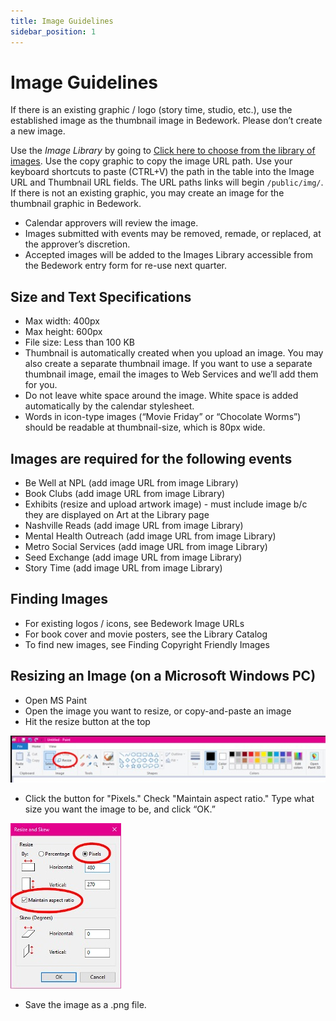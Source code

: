 ```yaml
---
title: Image Guidelines
sidebar_position: 1
---
```


# Image Guidelines

If there is an existing graphic / logo (story time, studio, etc.), use the established image as the thumbnail image in Bedework. Please don’t create a new image. 

Use the _Image Library_ by going to <u>[Click here to choose from the library of images](../image-library/series-logos.md)</u>. Use the copy graphic to copy the image URL path. Use your keyboard shortcuts to paste (CTRL+V) the path in the table into the Image URL and Thumbnail URL fields. The URL paths links will begin `/public/img/`. If there is not an existing graphic, you may create an image for the thumbnail graphic in Bedework.

- Calendar approvers will review the image.
- Images submitted with events may be removed, remade, or replaced, at the approver’s discretion.
- Accepted images will be added to the Images Library accessible from the Bedework entry form for re-use next quarter.

## Size and Text Specifications

- Max width: 400px
- Max height: 600px
- File size: Less than 100 KB
- Thumbnail is automatically created when you upload an image. You may also create a separate thumbnail image. If you want to use a separate thumbnail image, email the images to Web Services and we’ll add them for you.
- Do not leave white space around the image. White space is added automatically by the calendar stylesheet.
- Words in icon-type images (“Movie Friday” or “Chocolate Worms”) should be readable at thumbnail-size, which is 80px wide.

## Images are required for the following events

- Be Well at NPL (add image URL from image Library)
- Book Clubs (add image URL from image Library)
- Exhibits (resize and upload artwork image) - must include image b/c they are displayed on Art at the Library page
- Nashville Reads (add image URL from image Library)
- Mental Health Outreach (add image URL from image Library)
- Metro Social Services (add image URL from image Library)
- Seed Exchange (add image URL from image Library)
- Story Time (add image URL from image Library)

## Finding Images

- For existing logos / icons, see Bedework Image URLs
- For book cover and movie posters, see the Library Catalog
- To find new images, see Finding Copyright Friendly Images

## Resizing an Image (on a Microsoft Windows PC)

- Open MS Paint
- Open the image you want to resize, or copy-and-paste an image
- Hit the resize button at the top

![img "resize image"](../img/paint-resize.jpg)

- Click the button for "Pixels." Check "Maintain aspect ratio." Type what size you want the image to be, and click “OK.”

![img "resize skew"](../img/paint-resize-skew.jpg)

- Save the image as a .png file.
